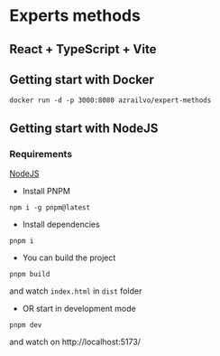 # Experts methods

## React + TypeScript + Vite

## Getting start with Docker

```shell
docker run -d -p 3000:8080 azrailvo/expert-methods
```


## Getting start with NodeJS

### Requirements

[NodeJS](https://nodejs.org)

- Install PNPM
```shell
npm i -g pnpm@latest
```
- Install dependencies
```shell
pnpm i
```
- You can build the project
```shell
pnpm build
```
and watch ``index.html`` in ``dist`` folder
- OR start in development mode
```shell
pnpm dev
```
and watch on http://localhost:5173/

